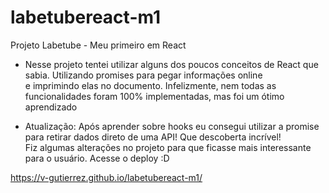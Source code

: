 # labetubereact-m1	
Projeto Labetube - Meu primeiro em React	

- Nesse projeto tentei utilizar alguns dos poucos conceitos de React que sabia. Utilizando promises para pegar informações online	
e imprimindo elas no documento. Infelizmente, nem todas as funcionalidades foram 100% implementadas, mas foi um ótimo aprendizado	

- Atualização: Após aprender sobre hooks eu consegui utilizar a promise para retirar dados direto de uma API! Que descoberta incrível!	
Fiz algumas alterações no projeto para que ficasse mais interessante para o usuário. Acesse o deploy :D	

https://v-gutierrez.github.io/labetubereact-m1/
